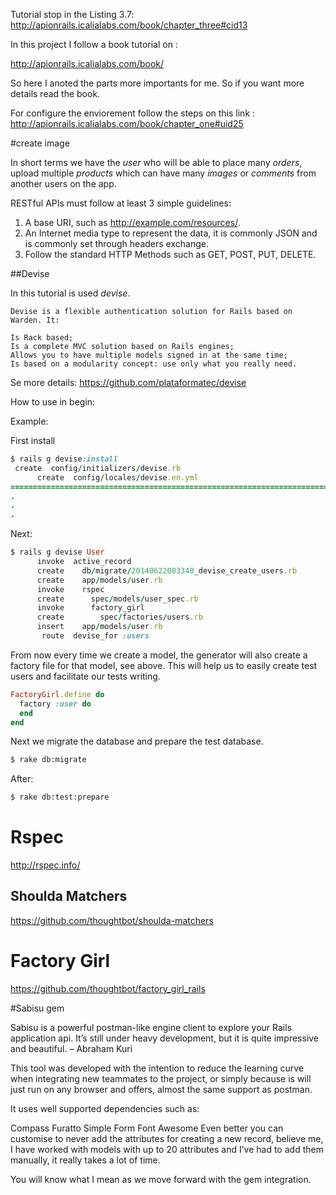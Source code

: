 
Tutorial stop in the Listing 3.7: http://apionrails.icalialabs.com/book/chapter_three#cid13


In this project I follow a book tutorial on : 

http://apionrails.icalialabs.com/book/

So here I anoted the parts more importants for me. So if you want more details read the book. 

For configure the enviorement follow the steps on this link : http://apionrails.icalialabs.com/book/chapter_one#uid25


#create image 

In short terms we have the *user* who will be able to place many *orders*, upload multiple *products* which can have many *images* or *comments* from another users on the app.


RESTful APIs must follow at least 3 simple guidelines:

 1) A base URI, such as http://example.com/resources/.
 2) An Internet media type to represent the data, it is commonly JSON and is commonly set through headers exchange.
 3) Follow the standard HTTP Methods such as GET, POST, PUT, DELETE. 


##Devise

In this tutorial is used *devise*.

	Devise is a flexible authentication solution for Rails based on Warden. It:

    Is Rack based;
    Is a complete MVC solution based on Rails engines;
    Allows you to have multiple models signed in at the same time;
    Is based on a modularity concept: use only what you really need.

Se more details: https://github.com/plataformatec/devise

How to use in begin:

Example:

First install

```rb
$ rails g devise:install
 create  config/initializers/devise.rb
      create  config/locales/devise.en.yml
===============================================================================
.
.
.
```

 Next:

```rb
$ rails g devise User
      invoke  active_record
      create    db/migrate/20140622003340_devise_create_users.rb
      create    app/models/user.rb
      invoke    rspec
      create      spec/models/user_spec.rb
      invoke      factory_girl
      create        spec/factories/users.rb
      insert    app/models/user.rb
       route  devise_for :users
```

From now every time we create a model, the generator will also create a factory file for that model, see above. This will help us to easily create test users and facilitate our tests writing.


```rb
FactoryGirl.define do
  factory :user do
  end
end
```

Next we migrate the database and prepare the test database.

```sh
$ rake db:migrate
```

After:

```sh
$ rake db:test:prepare
```


# Rspec

http://rspec.info/

## Shoulda Matchers

https://github.com/thoughtbot/shoulda-matchers

# Factory Girl

https://github.com/thoughtbot/factory_girl_rails


#Sabisu gem

Sabisu is a powerful postman-like engine client to explore your Rails application api. It’s still under heavy development, but it is quite impressive and beautiful. – Abraham Kuri

This tool was developed with the intention to reduce the learning curve when integrating new teammates to the project, or simply because is will just run on any browser and offers, almost the same support as postman.

It uses well supported dependencies such as:

Compass
Furatto
Simple Form
Font Awesome
Even better you can customise to never add the attributes for creating a new record, believe me, I have worked with models with up to 20 attributes and I’ve had to add them manually, it really takes a lot of time.

You will know what I mean as we move forward with the gem integration.